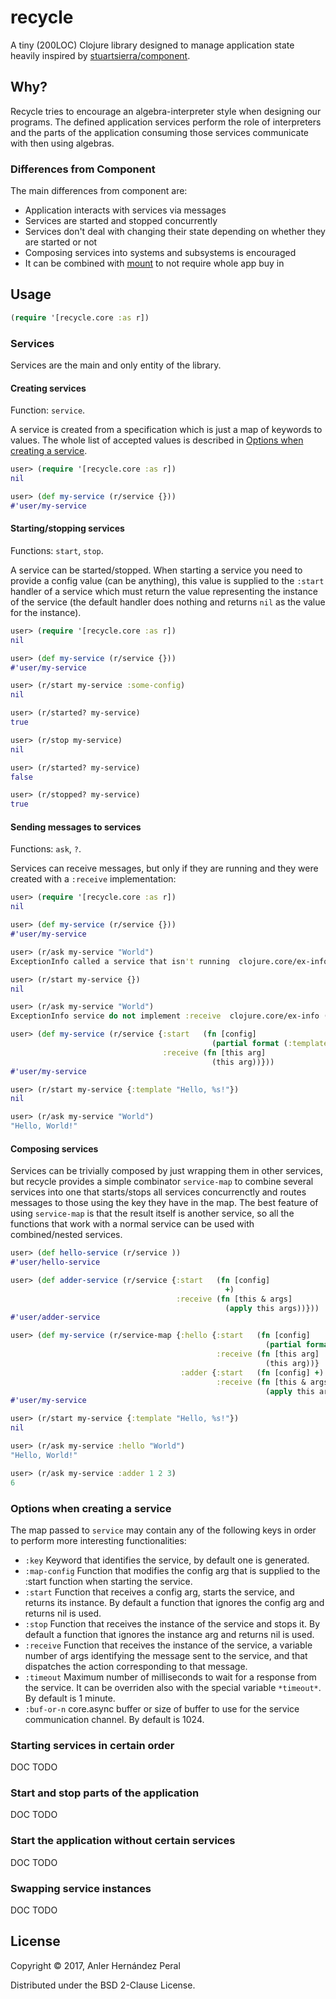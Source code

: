 # recycle

A tiny (200LOC) Clojure library designed to manage application state
heavily inspired by
[stuartsierra/component](https://github.com/stuartsierra/component).

## Why?

Recycle tries to encourage an algebra-interpreter style when designing
our programs. The defined application services perform the role of
interpreters and the parts of the application consuming those services
communicate with then using algebras.

### Differences from Component

The main differences from component are:
- Application interacts with services via messages
- Services are started and stopped concurrently
- Services don't deal with changing their state depending on whether
  they are started or not
- Composing services into systems and subsystems is encouraged
- It can be combined with [mount](https://github.com/tolitius/mount)
  to not require whole app buy in

## Usage

``` clojure
(require '[recycle.core :as r])
```

### Services

Services are the main and only entity of the library.

#### Creating services

Function: `service`.

A service is created from a specification which is just a map of keywords to values. The whole list of accepted values is described in [Options when creating a service](#options-when-creating-a-service).

``` clojure
user> (require '[recycle.core :as r])
nil

user> (def my-service (r/service {}))
#'user/my-service
```

#### Starting/stopping services

Functions: `start`, `stop`.

A service can be started/stopped. When starting a service you need to
provide a config value (can be anything), this value is supplied to
the `:start` handler of a service which must return the value
representing the instance of the service (the default handler does
nothing and returns `nil` as the value for the instance).

``` clojure
user> (require '[recycle.core :as r])
nil

user> (def my-service (r/service {}))
#'user/my-service

user> (r/start my-service :some-config)
nil

user> (r/started? my-service)
true

user> (r/stop my-service)
nil

user> (r/started? my-service)
false

user> (r/stopped? my-service)
true
```

#### Sending messages to services

Functions: `ask`, `?`.

Services can receive messages, but only if they are running and they
were created with a `:receive` implementation:

``` clojure
user> (require '[recycle.core :as r])
nil

user> (def my-service (r/service {}))
#'user/my-service

user> (r/ask my-service "World")
ExceptionInfo called a service that isn't running  clojure.core/ex-info (core.clj:4617)

user> (r/start my-service {})
nil

user> (r/ask my-service "World")
ExceptionInfo service do not implement :receive  clojure.core/ex-info (core.clj:4617)

user> (def my-service (r/service {:start   (fn [config]
                                             (partial format (:template config)))
                                  :receive (fn [this arg]
                                             (this arg))}))
#'user/my-service

user> (r/start my-service {:template "Hello, %s!"})
nil

user> (r/ask my-service "World")
"Hello, World!"
```

#### Composing services

Services can be trivially composed by just wrapping them in other
services, but recycle provides a simple combinator `service-map` to
combine several services into one that starts/stops all services
concurrenctly and routes messages to those using the key they have in
the map. The best feature of using `service-map` is that the result
itself is another service, so all the functions that work with a
normal service can be used with combined/nested services.

``` clojure
user> (def hello-service (r/service ))
#'user/hello-service

user> (def adder-service (r/service {:start   (fn [config]
                                                +)
                                     :receive (fn [this & args]
                                                (apply this args))}))
#'user/adder-service

user> (def my-service (r/service-map {:hello {:start   (fn [config]
                                                         (partial format (:template config)))
                                              :receive (fn [this arg]
                                                         (this arg))}
                                      :adder {:start   (fn [config] +)
                                              :receive (fn [this & args]
                                                         (apply this args))}}
#'user/my-service

user> (r/start my-service {:template "Hello, %s!"})
nil

user> (r/ask my-service :hello "World")
"Hello, World!"

user> (r/ask my-service :adder 1 2 3)
6
```

### Options when creating a service

The map passed to `service` may contain any of the following keys in
order to perform more interesting functionalities:

- `:key` Keyword that identifies the service, by default one is generated.
- `:map-config` Function that modifies the config arg that is supplied to the :start function when starting the service.
- `:start` Function that receives a config arg, starts the service, and returns its instance. By default a function that ignores the config arg and returns nil is used.
- `:stop` Function that receives the instance of the service and stops it. By default a function that ignores the instance arg and returns nil is used.
- `:receive` Function that receives the instance of the service, a variable number of args identifying the message sent to the service, and that dispatches the action corresponding to that message.
- `:timeout` Maximum number of milliseconds to wait for a response from the service. It can be overriden also with the special variable `*timeout*`. By default is 1 minute.
- `:buf-or-n` core.async buffer or size of buffer to use for the service communication channel. By default is 1024.

### Starting services in certain order

DOC TODO

### Start and stop parts of the application

DOC TODO

### Start the application without certain services

DOC TODO

### Swapping service instances

DOC TODO

## License

Copyright © 2017, Anler Hernández Peral

Distributed under the BSD 2-Clause License.
